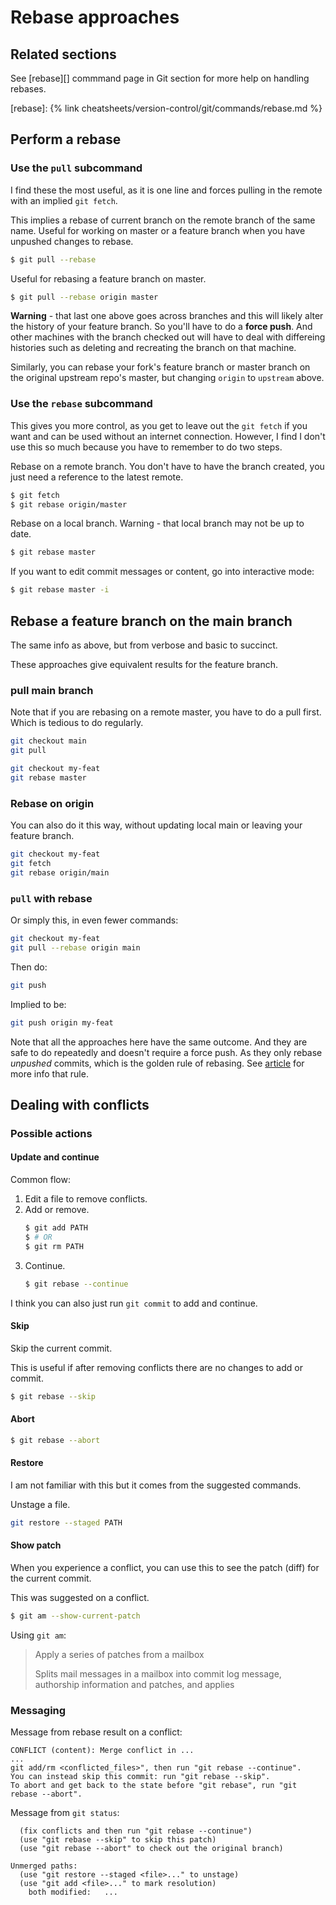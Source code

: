 # Rebase approaches


## Related sections

See [rebase][] commmand page in Git section for more help on handling rebases.

[rebase]: {% link cheatsheets/version-control/git/commands/rebase.md %}


## Perform a rebase

### Use the `pull` subcommand

I find these the most useful, as it is one line and forces pulling in the remote with an implied `git fetch`.

This implies a rebase of current branch on the remote branch of the same name. Useful for working on master or a feature branch when you have unpushed changes to rebase.

```sh
$ git pull --rebase
```

Useful for rebasing a feature branch on master.

```sh
$ git pull --rebase origin master
```

**Warning** - that last one above goes across branches and this will likely alter the history of your feature branch. So you'll have to do a **force push**. And other machines with the branch checked out will have to deal with differeing histories such as deleting and recreating the branch on that machine.

Similarly, you can rebase your fork's feature branch or master branch on the original upstream repo's master, but changing `origin` to `upstream` above.

### Use the `rebase` subcommand

This gives you more control, as you get to leave out the `git fetch` if you want and can be used without an internet connection. However, I find I don't use this so much because you have to remember to do two steps.

Rebase on a remote branch. You don't have to have the branch created, you just need a reference to the latest remote.

```sh
$ git fetch
$ git rebase origin/master
```

Rebase on a local branch. Warning - that local branch may not be up to date.

```sh
$ git rebase master
```

If you want to edit commit messages or content, go into interactive mode:

```sh
$ git rebase master -i
```

## Rebase a feature branch on the main branch

The same info as above, but from verbose and basic to succinct.

These approaches give equivalent results for the feature branch.

### pull main branch

Note that if you are rebasing on a remote master, you have to do a pull first. Which is tedious to do regularly.

```sh
git checkout main
git pull

git checkout my-feat
git rebase master
```

### Rebase on origin

You can also do it this way, without updating local main or leaving your feature branch.

```sh
git checkout my-feat
git fetch
git rebase origin/main
```

### `pull` with rebase

Or simply this, in even fewer commands:

```sh
git checkout my-feat
git pull --rebase origin main
```

Then do:

```sh
git push
```

Implied to be:

```sh
git push origin my-feat
```

Note that all the approaches here have the same outcome. And they are safe to do repeatedly and doesn't require a force push. As they only rebase _unpushed_ commits, which is the golden rule of rebasing. See [article](https://www.atlassian.com/git/tutorials/merging-vs-rebasing) for more info that rule.


## Dealing with conflicts

### Possible actions

#### Update and continue

Common flow:

1. Edit a file to remove conflicts.
2. Add or remove.
    ```sh
    $ git add PATH
    $ # OR
    $ git rm PATH
    ```
3. Continue.
    ```sh
    $ git rebase --continue
    ```

I think you can also just run `git commit` to add and continue.


#### Skip

Skip the current commit.

This is useful if after removing conflicts there are no changes to add or commit.

```sh
$ git rebase --skip
```

#### Abort

```sh
$ git rebase --abort
```

#### Restore

I am not familiar with this but it comes from the suggested commands.

Unstage a file.

```sh
git restore --staged PATH
```

#### Show patch

When you experience a conflict, you can use this to see the patch (diff) for the current commit.

This was suggested on a conflict.

```sh
$ git am --show-current-patch
```

Using `git am`:

> Apply a series of patches from a mailbox
>
> Splits mail messages in a mailbox into commit log message, authorship information and patches, and applies

### Messaging

Message from rebase result on a conflict:

```
CONFLICT (content): Merge conflict in ...
...
git add/rm <conflicted_files>", then run "git rebase --continue".
You can instead skip this commit: run "git rebase --skip".
To abort and get back to the state before "git rebase", run "git rebase --abort".
```

Message from `git status`:

```
  (fix conflicts and then run "git rebase --continue")
  (use "git rebase --skip" to skip this patch)
  (use "git rebase --abort" to check out the original branch)

Unmerged paths:
  (use "git restore --staged <file>..." to unstage)
  (use "git add <file>..." to mark resolution)
	both modified:   ...
```
